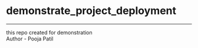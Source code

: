 # demonstrate_project_deployment
<hr>
this repo created for demonstration
<br>
Author - Pooja Patil
